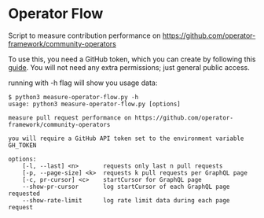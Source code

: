 # Operator Flow

Script to measure contribution performance on https://github.com/operator-framework/community-operators

To use this, you need a GitHub token, which you can create by following this [guide](https://docs.github.com/en/github/authenticating-to-github/keeping-your-account-and-data-secure/creating-a-personal-access-token). You will not need any extra permissions; just general public access.

running with -h flag will show you usage data:
```
$ python3 measure-operator-flow.py -h
usage: python3 measure-operator-flow.py [options]

measure pull request performance on https://github.com/operator-framework/community-operators

you will require a GitHub API token set to the environment variable GH_TOKEN

options:
    [-l, --last] <n>       requests only last n pull requests
    [-p, --page-size] <k>  requests k pull requests per GraphQL page
    [-c, pr-cursor] <c>    startCursor for GraphQL page
    --show-pr-cursor       log startCursor of each GraphQL page requested
    --show-rate-limit      log rate limit data during each page request
```
